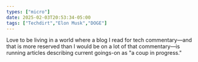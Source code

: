 ```yaml
---
types: ["micro"]
date: 2025-02-03T20:53:34-05:00
tags: ["Techdirt","Elon Musk","DOGE"]
---
```

Love to be living in a world where a blog I read for tech commentary—and that is more reserved than I would be on a lot of that commentary—is running articles describing current goings-on as "a coup in progress."
